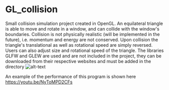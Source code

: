 # GL_collision

Small collision simulation project created in OpenGL. An equilateral triangle is able to move and rotate in a window, and can collide with the window's boundaries. Collision is not physically realistic (will be implemented in the future), i.e. momentum and energy are not conserved. Upon collision the triangle's translational as well as rotational speed are simply reversed. Users can also adjust size and rotational speed of the triangle. 
The libraries GLFW and GLEW are used and are not included in the project, they can be downloaded from their respective websites and must be added in the directory
![alt-text](https://photos.app.goo.gl/PThU2U5XYasrm1K2A "Add directories and assign linkers in Project Property")


An example of the performance of this program is shown here https://youtu.be/NyToMPD2CFs
